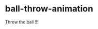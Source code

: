 # ball-throw-animation
<a href="https://p6te.github.io/ball-throw-animation/"  >Throw the ball !!!</a>
